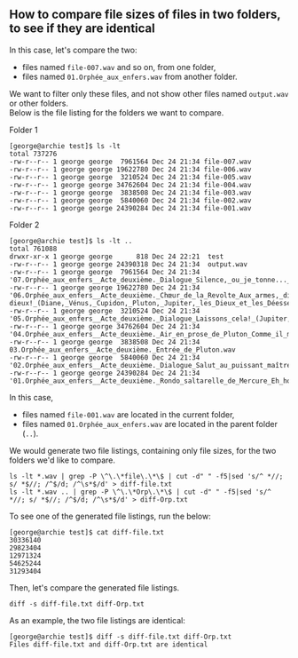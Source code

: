## How to compare file sizes of files in two folders, to see if they are identical

In this case, let's compare the two:
- files named `file-007.wav` and so on, from one folder, 
- files named `01.Orphée_aux_enfers.wav` from another folder.    

We want to filter only these files, and not show other files named `output.wav` or other folders.    
Below is the file listing for the folders we want to compare.  

Folder 1  
```
[george@archie test]$ ls -lt
total 737276
-rw-r--r-- 1 george george  7961564 Dec 24 21:34 file-007.wav
-rw-r--r-- 1 george george 19622780 Dec 24 21:34 file-006.wav
-rw-r--r-- 1 george george  3210524 Dec 24 21:34 file-005.wav
-rw-r--r-- 1 george george 34762604 Dec 24 21:34 file-004.wav
-rw-r--r-- 1 george george  3838508 Dec 24 21:34 file-003.wav
-rw-r--r-- 1 george george  5840060 Dec 24 21:34 file-002.wav
-rw-r--r-- 1 george george 24390284 Dec 24 21:34 file-001.wav
```
Folder 2  
```
[george@archie test]$ ls -lt ..
total 761088
drwxr-xr-x 1 george george      818 Dec 24 22:21  test
-rw-r--r-- 1 george george 24390318 Dec 24 21:34  output.wav
-rw-r--r-- 1 george george  7961564 Dec 24 21:34 '07.Orphée_aux_enfers__Acte_deuxième._Dialogue_Silence,_ou_je_tonne..._(Jupiter,_Pluton,_Diane).wav'
-rw-r--r-- 1 george george 19622780 Dec 24 21:34 '06.Orphée_aux_enfers__Acte_deuxième._Chœur_de_la_Revolte_Aux_armes,_dieux_et_demi-dieux!_(Diane,_Vénus,_Cupidon,_Pluton,_Jupiter,_les_Dieux_et_les_Déesses).wav'
-rw-r--r-- 1 george george  3210524 Dec 24 21:34 '05.Orphée_aux_enfers__Acte_deuxième._Dialogue_Laissons_cela!_(Jupiter,_Pluton).wav'
-rw-r--r-- 1 george george 34762604 Dec 24 21:34 '04.Orphée_aux_enfers__Acte_deuxième._Air_en_prose_de_Pluton_Comme_il_me_regarde!_(Pluton).wav'
-rw-r--r-- 1 george george  3838508 Dec 24 21:34  03.Orphée_aux_enfers__Acte_deuxième._Entrée_de_Pluton.wav
-rw-r--r-- 1 george george  5840060 Dec 24 21:34 '02.Orphée_aux_enfers__Acte_deuxième._Dialogue_Salut_au_puissant_maître_des_dieux..._(Mercure,_Jupiter,_Junon).wav'
-rw-r--r-- 1 george george 24390284 Dec 24 21:34 '01.Orphée_aux_enfers__Acte_deuxième._Rondo_saltarelle_de_Mercure_Eh_hop!_Eh_hop!_(Mercure,_Junon,_Jupiter).wav'
```
In this case, 
- files named `file-001.wav` are located in the current folder,
- files named `01.Orphée_aux_enfers.wav` are located in the parent folder (`..`).  

We would generate two file listings, containing only file sizes, for the two folders we'd like to compare.  
```
ls -lt *.wav | grep -P \^\.\*file\.\*\$ | cut -d" " -f5|sed 's/^ *//; s/ *$//; /^$/d; /^\s*$/d' > diff-file.txt
ls -lt *.wav .. | grep -P \^\.\*Orp\.\*\$ | cut -d" " -f5|sed 's/^ *//; s/ *$//; /^$/d; /^\s*$/d' > diff-Orp.txt
```

To see one of the generated file listings, run the below:  
```
[george@archie test]$ cat diff-file.txt 
30336140
29823404
12971324
54625244
31293404
```
Then, let's compare the generated file listings.
```
diff -s diff-file.txt diff-Orp.txt
```

As an example, the two file listings are identical:  
```
[george@archie test]$ diff -s diff-file.txt diff-Orp.txt 
Files diff-file.txt and diff-Orp.txt are identical
```
